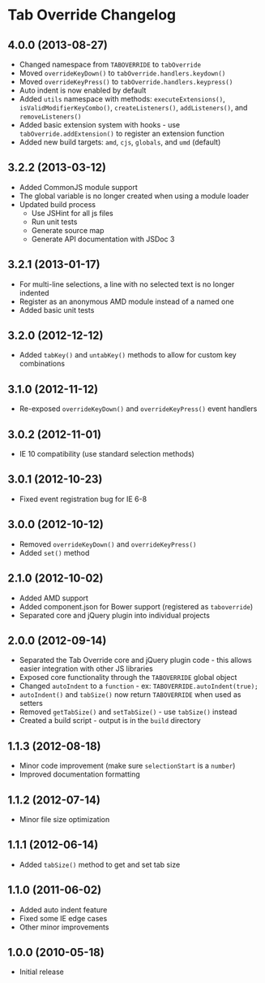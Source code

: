 # Tab Override Changelog

## 4.0.0 (2013-08-27)
* Changed namespace from `TABOVERRIDE` to `tabOverride`
* Moved `overrideKeyDown()` to `tabOverride.handlers.keydown()`
* Moved `overrideKeyPress()` to `tabOverride.handlers.keypress()`
* Auto indent is now enabled by default
* Added `utils` namespace with methods: `executeExtensions()`, `isValidModifierKeyCombo()`, `createListeners()`, `addListeners()`, and `removeListeners()`
* Added basic extension system with hooks - use `tabOverride.addExtension()` to register an extension function
* Added new build targets: `amd`, `cjs`, `globals`, and `umd` (default)

## 3.2.2 (2013-03-12)
* Added CommonJS module support
* The global variable is no longer created when using a module loader
* Updated build process
  * Use JSHint for all js files
  * Run unit tests
  * Generate source map
  * Generate API documentation with JSDoc 3

## 3.2.1 (2013-01-17)
* For multi-line selections, a line with no selected text is no longer indented
* Register as an anonymous AMD module instead of a named one
* Added basic unit tests

## 3.2.0 (2012-12-12)
* Added `tabKey()` and `untabKey()` methods to allow for custom key combinations

## 3.1.0 (2012-11-12)
* Re-exposed `overrideKeyDown()` and `overrideKeyPress()` event handlers

## 3.0.2 (2012-11-01)
* IE 10 compatibility (use standard selection methods)

## 3.0.1 (2012-10-23)
* Fixed event registration bug for IE 6-8

## 3.0.0 (2012-10-12)
* Removed `overrideKeyDown()` and `overrideKeyPress()`
* Added `set()` method

## 2.1.0 (2012-10-02)
* Added AMD support
* Added component.json for Bower support (registered as `taboverride`)
* Separated core and jQuery plugin into individual projects

## 2.0.0 (2012-09-14)
* Separated the Tab Override core and jQuery plugin code - 
  this allows easier integration with other JS libraries
* Exposed core functionality through the `TABOVERRIDE` global object
* Changed `autoIndent` to a `function` -
  ex: `TABOVERRIDE.autoIndent(true);`
* `autoIndent()` and `tabSize()` now return `TABOVERRIDE` when used as setters
* Removed `getTabSize()` and `setTabSize()` - use `tabSize()` instead
* Created a build script - output is in the `build` directory

## 1.1.3 (2012-08-18)
* Minor code improvement (make sure `selectionStart` is a `number`)
* Improved documentation formatting

## 1.1.2 (2012-07-14)
* Minor file size optimization

## 1.1.1 (2012-06-14)
* Added `tabSize()` method to get and set tab size

## 1.1.0 (2011-06-02)
* Added auto indent feature
* Fixed some IE edge cases
* Other minor improvements

## 1.0.0 (2010-05-18)
* Initial release